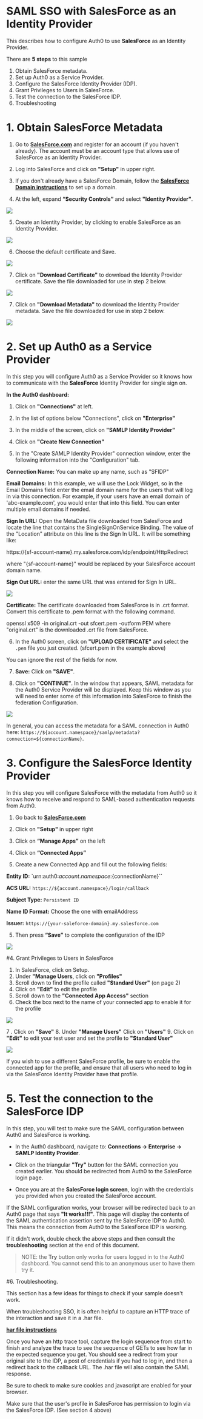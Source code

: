 # SAML SSO with SalesForce as an Identity Provider
This describes how to configure Auth0 to use __SalesForce__ as an Identity Provider.

There are **5 steps** to this sample

1. Obtain SalesForce metadata.
2. Set up Auth0 as a Service Provider.
3. Configure the SalesForce Identity Provider (IDP).
4. Grant Privileges to Users in SalesForce.
5. Test the connection to the SalesForce IDP.
6. Troubleshooting



# 1. Obtain SalesForce Metadata

1. Go to **[SalesForce.com](http://SalesForce.com)** and register for an account (if you haven't already).  The account must be an account type that allows use of SalesForce as an Identity Provider.

2. Log into SalesForce and click on **"Setup"** in upper right.

3. If you don't already have a SalesForce Domain, follow the  **[SalesForce Domain instructions](https://help.salesforce.com/apex/HTViewHelpDoc?id=domain_name_setup.htm&language=en_US)** to set up a domain.

4. At the left, expand **“Security Controls”** and select **"Identity Provider"**.

 ![](https://cdn.auth0.com/docs/img/salesforceidp-1.png)


5. Create an Identity Provider, by clicking to enable SalesForce as an Identity Provider.

 ![](https://cdn.auth0.com/docs/img/salesforceidp-2.png)

6. Choose the default certificate and Save.

 ![](https://cdn.auth0.com/docs/img/salesforceidp-3.png)

7. Click on **"Download Certificate"** to download the Identity Provider certificate.  Save the file downloaded for use in step 2 below.

 ![](https://cdn.auth0.com/docs/img/salesforceidp-4.png)

7. Click on **"Download Metadata"** to download the Identity Provider metadata.  Save the file downloaded for use in step 2 below.

 ![](https://cdn.auth0.com/docs/img/salesforceidp-5.png)


# 2. Set up Auth0 as a Service Provider

In this step you will configure Auth0 as a Service Provider so it knows how to communicate with the __SalesForce__ Identity Provider for single sign on.

**In the Auth0 dashboard:**

1. Click on **"Connections"** at left.
2. In the list of options below "Connections", click on **"Enterprise"**
3. In the middle of the screen, click on **"SAMLP Identity Provider"**
4. Click on **"Create New Connection"**


5. In the "Create SAMLP Identity Provider" connection window, enter the following information into the "Configuration" tab.

**Connection Name:** You can make up any name, such as "SFIDP"

**Email Domains:** In this example, we will use the Lock Widget, so in the Email Domains field enter the email domain name for the users that will log in via this connection.
For example, if your users have an email domain of 'abc-example.com', you would enter that into this field. You can enter multiple email domains if needed.

**Sign In URL:** Open the MetaData file downloaded from SalesForce and locate the line that contains the SingleSignOnService Binding. The value of the "Location" attribute on this line is the Sign In URL.  It will be something like:

 https://{sf-account-name}.my.salesforce.com/idp/endpoint/HttpRedirect

 where "{sf-account-name}" would be replaced by your SalesForce account domain name.


**Sign Out URL:** enter the same URL that was entered for Sign In URL.

 ![](https://cdn.auth0.com/docs/img/salesforceidp-6.png)


**Certificate:**  The certificate downloaded from SalesForce is in .crt format.
Convert this certificate to .pem format with the following command.

openssl x509 -in original.crt -out sfcert.pem -outform PEM
where "original.crt" is the downloaded .crt file from SalesForce.

6. In the Auth0 screen, click on  **"UPLOAD CERTIFICATE"**  and select the `.pem` file you just created. (sfcert.pem in the example above)

You can ignore the rest of the fields for now.

7. **Save:** Click on  **"SAVE"**.


8. Click on  **"CONTINUE"**. In the window that appears, SAML metadata for the Auth0 Service Provider will be displayed.  Keep this window as you will need to enter some of this information into SalesForce to finish the federation Configuration.

 ![](https://cdn.auth0.com/docs/img/salesforceidp-7.png)


In general, you can access the metadata for a SAML connection in Auth0 here: `https://${account.namespace}/samlp/metadata?connection=${connectionName}`.


# 3. Configure the SalesForce Identity Provider

In this step you will configure SalesForce with the metadata from Auth0 so it knows how to receive and respond to SAML-based authentication requests from Auth0.

1. Go back to **[SalesForce.com](http://salesforce.com)**

2. Click on **"Setup"** in upper right

3. Click on  **“Manage Apps”**  on the left

3. Click on  **“Connected Apps”**

4. Create a new Connected App and fill out the following fields:

**Entity ID:** `urn:auth0:${account.namespace}:${connectionName}``

**ACS URL:** `https://${account.namespace}/login/callback`

**Subject Type:** `Persistent ID`

**Name ID Format:** Choose the one with emailAddress

**Issuer:** `https://{your-saleforce-domain}.my.salesforce.com`

5. Then press  **“Save”** to complete the configuration of the IDP

 ![](https://cdn.auth0.com/docs/img/salesforceidp-8.png)



#4. Grant Privileges to Users in SalesForce

1. In SalesForce, click on Setup.
2. Under **"Manage Users**, click on **"Profiles"**
3. Scroll down to find the profile called **"Standard User"** (on page 2)
4. Click on **"Edit"** to edit the profile
5. Scroll down to the **"Connected App Access"** section
6. Check the box next to the name of your connected app to enable it for the profile

 ![](https://cdn.auth0.com/docs/img/salesforceidp-9.png)

7
. Click on **"Save"**
8. Under **"Manage Users"** Click on **"Users"**
9. Click on **"Edit"** to edit your test user and set the profile to **"Standard User"**


 ![](https://cdn.auth0.com/docs/img/salesforceidp-10.png)

If you wish to use a different SalesForce profile, be sure to enable the connected app for the profile, and ensure that all users who need to log in via the SalesForce Identity Provider have that profile.

# 5. Test the connection to the SalesForce IDP

In this step, you will test to make sure the SAML configuration between Auth0 and SalesForce is working.

* In the Auth0 dashboard, navigate to:  __Connections -> Enterprise -> SAMLP Identity Provider__.

* Click on the triangular **"Try"** button for the SAML connection you created earlier.    You should be redirected from Auth0 to the SalesForce login page.

* Once you are at the **SalesForce login screen**, login with the credentials you provided when you created the SalesForce account.

If the SAML configuration works, your browser will be redirected back to an Auth0 page that says __"It works!!!"__.  This page will display the contents of the SAML authentication assertion sent by the SalesForce IDP to Auth0.
This means the connection from Auth0 to the SalesForce IDP is working.

If it didn't work, double check the above steps and then consult the **troubleshooting** section at the end of this document.

> NOTE: the **Try** button only works for users logged in to the Auth0 dashboard.  You cannot send this to an anonymous user to have them try it.



#6. Troubleshooting.

This section has a few ideas for things to check if your sample doesn't work.


When troubleshooting SSO, it is often helpful to capture an HTTP trace of the interaction and save it in a .har file.

 **[har file instructions](https://auth0.com/docs/har)**

Once you have an http trace tool, capture the login sequence from start to finish and analyze the trace to see the sequence of GETs to see how far in the expected sequence you get.  You should see a redirect from your original site to the IDP, a post of credentials if you had to log in, and then a redirect back to the callback URL.  The .har file will also contain the SAML response.

Be sure to check to make sure cookies and javascript are enabled for your browser.

Make sure that the user's profile in SalesForce has permission to login via the SalesForce IDP.  (See section 4 above)

